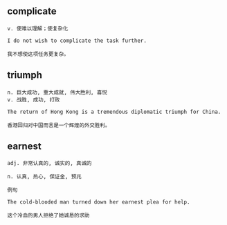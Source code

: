 
## complicate
```
v. 使难以理解；使复杂化

I do not wish to complicate the task further.

我不想使这项任务更复杂。
```
## triumph
```
n. 巨大成功, 重大成就, 伟大胜利, 喜悦
v. 战胜, 成功, 打败

The return of Hong Kong is a tremendous diplomatic triumph for China.

香港回归对中国而言是一个辉煌的外交胜利。
```
## earnest
```
adj. 非常认真的, 诚实的, 真诚的

n. 认真, 热心, 保证金, 预兆

例句

The cold-blooded man turned down her earnest plea for help.

这个冷血的男人拒绝了她诚恳的求助
```
